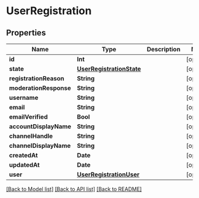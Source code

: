 # UserRegistration

## Properties
Name | Type | Description | Notes
------------ | ------------- | ------------- | -------------
**id** | **Int** |  | [optional] 
**state** | [**UserRegistrationState**](UserRegistrationState.md) |  | [optional] 
**registrationReason** | **String** |  | [optional] 
**moderationResponse** | **String** |  | [optional] 
**username** | **String** |  | [optional] 
**email** | **String** |  | [optional] 
**emailVerified** | **Bool** |  | [optional] 
**accountDisplayName** | **String** |  | [optional] 
**channelHandle** | **String** |  | [optional] 
**channelDisplayName** | **String** |  | [optional] 
**createdAt** | **Date** |  | [optional] 
**updatedAt** | **Date** |  | [optional] 
**user** | [**UserRegistrationUser**](UserRegistrationUser.md) |  | [optional] 

[[Back to Model list]](../README.md#documentation-for-models) [[Back to API list]](../README.md#documentation-for-api-endpoints) [[Back to README]](../README.md)


